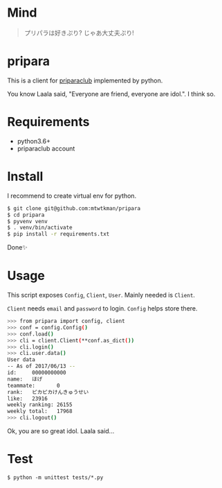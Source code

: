 # Mind
> プリパラは好きぷり?
> じゃあ大丈夫ぷり!

# pripara
This is a client for [priparaclub](https://pripara.jp/) implemented by python.

You know Laala said, "Everyone are friend, everyone are idol.". I think so.

# Requirements
- python3.6+
- priparaclub account

# Install
I recommend to create virtual env for python.

```sh
$ git clone git@github.com:mtwtkman/pripara
$ cd pripara
$ pyvenv venv
$ . venv/bin/activate
$ pip install -r requirements.txt
```

Done✨

# Usage
This script exposes `Config`, `Client`, `User`. Mainly needed is `Client`.

`Client` needs `email` and `password` to login. `Config` helps store there.

```sh
>>> from pripara import config, client
>>> conf = config.Config()
>>> conf.load()
>>> cli = client.Client(**conf.as_dict())
>>> cli.login()
>>> cli.user.data()
User data
-- As of 2017/06/13 --
id:     00000000000
name:   ほげ
teammate:       0
rank:   ピカピカけんきゅうせい
like:   23916
weekly ranking: 26155
weekly total:   17968
>>> cli.logout()
```

Ok, you are so great idol. Laala said...

# Test
`$ python -m unittest tests/*.py`
